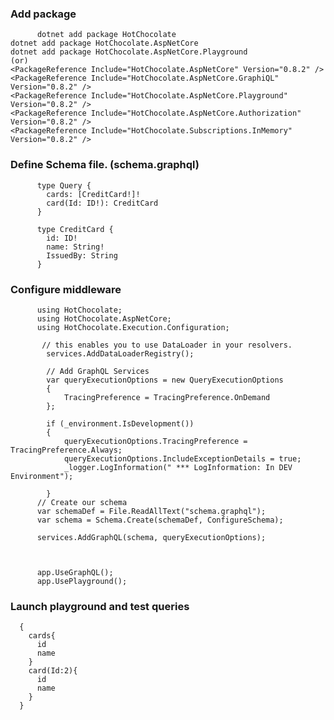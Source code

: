 ### Add package

          dotnet add package HotChocolate
    dotnet add package HotChocolate.AspNetCore
    dotnet add package HotChocolate.AspNetCore.Playground
    (or)
    <PackageReference Include="HotChocolate.AspNetCore" Version="0.8.2" />
    <PackageReference Include="HotChocolate.AspNetCore.GraphiQL" Version="0.8.2" />
    <PackageReference Include="HotChocolate.AspNetCore.Playground" Version="0.8.2" />
    <PackageReference Include="HotChocolate.AspNetCore.Authorization" Version="0.8.2" />
    <PackageReference Include="HotChocolate.Subscriptions.InMemory" Version="0.8.2" />

### Define Schema file. (schema.graphql)

          type Query {
            cards: [CreditCard!]!
            card(Id: ID!): CreditCard
          }

          type CreditCard {
            id: ID!
            name: String!
            IssuedBy: String
          }

### Configure middleware

          using HotChocolate;
          using HotChocolate.AspNetCore;
          using HotChocolate.Execution.Configuration;

           // this enables you to use DataLoader in your resolvers.
            services.AddDataLoaderRegistry();

            // Add GraphQL Services
            var queryExecutionOptions = new QueryExecutionOptions
            {
                TracingPreference = TracingPreference.OnDemand
            };

            if (_environment.IsDevelopment())
            {
                queryExecutionOptions.TracingPreference = TracingPreference.Always;
                queryExecutionOptions.IncludeExceptionDetails = true;
                _logger.LogInformation(" *** LogInformation: In DEV Environment");

            }
          // Create our schema
          var schemaDef = File.ReadAllText("schema.graphql");
          var schema = Schema.Create(schemaDef, ConfigureSchema);

          services.AddGraphQL(schema, queryExecutionOptions);



          app.UseGraphQL();
          app.UsePlayground();

### Launch playground and test queries

      {
        cards{
          id
          name
        }
        card(Id:2){
          id
          name
        }
      }
